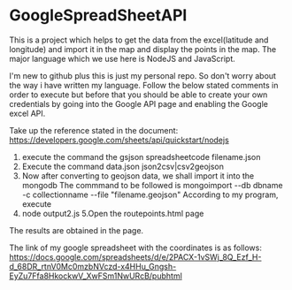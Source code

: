 # GoogleSpreadSheetAPI

This is a project which helps to get the data from the excel(latitude and longitude) and import it in the map and display the points in the map.
The major language which we use here is NodeJS and JavaScript.


I'm new to github plus this is just my personal repo. So don't worry about the way i have written my language.
Follow the below stated comments in order to execute but before that you should be able to create your own credentials by going into the Google API page and enabling the Google excel API.

Take up the reference stated in the document: https://developers.google.com/sheets/api/quickstart/nodejs
1. execute the command the gsjson spreadsheetcode filename.json
2. Execute the command data.json json2csv|csv2geojson
3. Now after converting to geojson data, we shall import it into the mongodb 
The commmand to be followed is mongoimport --db dbname -c collectionname --file "filename.geojson"
According to my program, execute 
4. node output2.js
5.Open the routepoints.html page

The results are obtained in the page.

The link of my google spreadsheet with the coordinates is as follows: https://docs.google.com/spreadsheets/d/e/2PACX-1vSWj_8Q_Ezf_H-d_68DR_rtnV0Mc0mzbNVczd-x4HHu_Gngsh-EyZu7Ffa8HkockwV_XwFSm1NwURcB/pubhtml
